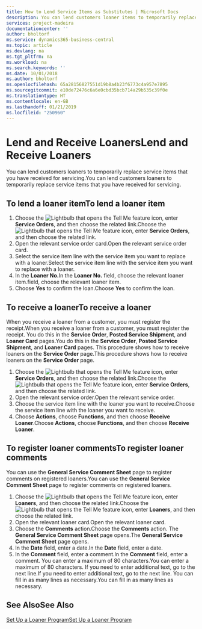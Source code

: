 ```yaml
---
title: How to Lend Service Items as Substitutes | Microsoft Docs
description: You can lend customers loaner items to temporarily replace service items that you have received for servicing.
services: project-madeira
documentationcenter: ''
author: bholtorf
ms.service: dynamics365-business-central
ms.topic: article
ms.devlang: na
ms.tgt_pltfrm: na
ms.workload: na
ms.search.keywords: ''
ms.date: 10/01/2018
ms.author: bholtorf
ms.openlocfilehash: 65a28156827551d19b8a4b23f6773c4a957e7895
ms.sourcegitcommit: e10de72476c6a6e0cbd35bcb714a29b535c39f0e
ms.translationtype: HT
ms.contentlocale: en-GB
ms.lasthandoff: 01/21/2019
ms.locfileid: "250960"
---
```

# <a name="lend-and-receive-loaners"></a><span data-ttu-id="b5d5d-103">Lend and Receive Loaners</span><span class="sxs-lookup"><span data-stu-id="b5d5d-103">Lend and Receive Loaners</span></span>
<span data-ttu-id="b5d5d-104">You can lend customers loaners to temporarily replace service items that you have received for servicing.</span><span class="sxs-lookup"><span data-stu-id="b5d5d-104">You can lend customers loaners to temporarily replace service items that you have received for servicing.</span></span>  
  
## <a name="to-lend-a-loaner-item"></a><span data-ttu-id="b5d5d-105">To lend a loaner item</span><span class="sxs-lookup"><span data-stu-id="b5d5d-105">To lend a loaner item</span></span>    
1. <span data-ttu-id="b5d5d-106">Choose the ![Lightbulb that opens the Tell Me feature](media/ui-search/search_small.png "Tell me what you want to do") icon, enter **Service Orders**, and then choose the related link.</span><span class="sxs-lookup"><span data-stu-id="b5d5d-106">Choose the ![Lightbulb that opens the Tell Me feature](media/ui-search/search_small.png "Tell me what you want to do") icon, enter **Service Orders**, and then choose the related link.</span></span>  
2. <span data-ttu-id="b5d5d-107">Open the relevant service order card.</span><span class="sxs-lookup"><span data-stu-id="b5d5d-107">Open the relevant service order card.</span></span>  
3. <span data-ttu-id="b5d5d-108">Select the service item line with the service item you want to replace with a loaner.</span><span class="sxs-lookup"><span data-stu-id="b5d5d-108">Select the service item line with the service item you want to replace with a loaner.</span></span>  
4. <span data-ttu-id="b5d5d-109">In the **Loaner No.**</span><span class="sxs-lookup"><span data-stu-id="b5d5d-109">In the **Loaner No.**</span></span> <span data-ttu-id="b5d5d-110">field, choose the relevant loaner item.</span><span class="sxs-lookup"><span data-stu-id="b5d5d-110">field, choose the relevant loaner item.</span></span>  
5. <span data-ttu-id="b5d5d-111">Choose **Yes** to confirm the loan.</span><span class="sxs-lookup"><span data-stu-id="b5d5d-111">Choose **Yes** to confirm the loan.</span></span>  

## <a name="to-receive-a-loaner"></a><span data-ttu-id="b5d5d-112">To receive a loaner</span><span class="sxs-lookup"><span data-stu-id="b5d5d-112">To receive a loaner</span></span>  
<span data-ttu-id="b5d5d-113">When you receive a loaner from a customer, you must register the receipt.</span><span class="sxs-lookup"><span data-stu-id="b5d5d-113">When you receive a loaner from a customer, you must register the receipt.</span></span> <span data-ttu-id="b5d5d-114">You do this in the **Service Order**, **Posted Service Shipment**, and **Loaner Card** pages.</span><span class="sxs-lookup"><span data-stu-id="b5d5d-114">You do this in the **Service Order**, **Posted Service Shipment**, and **Loaner Card** pages.</span></span> <span data-ttu-id="b5d5d-115">This procedure shows how to receive loaners on the **Service Order** page.</span><span class="sxs-lookup"><span data-stu-id="b5d5d-115">This procedure shows how to receive loaners on the **Service Order** page.</span></span>  
  
1. <span data-ttu-id="b5d5d-116">Choose the ![Lightbulb that opens the Tell Me feature](media/ui-search/search_small.png "Tell me what you want to do") icon, enter **Service Orders**, and then choose the related link.</span><span class="sxs-lookup"><span data-stu-id="b5d5d-116">Choose the ![Lightbulb that opens the Tell Me feature](media/ui-search/search_small.png "Tell me what you want to do") icon, enter **Service Orders**, and then choose the related link.</span></span>  
2. <span data-ttu-id="b5d5d-117">Open the relevant service order.</span><span class="sxs-lookup"><span data-stu-id="b5d5d-117">Open the relevant service order.</span></span>  
3. <span data-ttu-id="b5d5d-118">Choose the service item line with the loaner you want to receive.</span><span class="sxs-lookup"><span data-stu-id="b5d5d-118">Choose the service item line with the loaner you want to receive.</span></span>  
4. <span data-ttu-id="b5d5d-119">Choose **Actions**, choose **Functions**, and then choose **Receive Loaner**.</span><span class="sxs-lookup"><span data-stu-id="b5d5d-119">Choose **Actions**, choose **Functions**, and then choose **Receive Loaner**.</span></span>  

## <a name="to-register-loaner-comments"></a><span data-ttu-id="b5d5d-120">To register loaner comments</span><span class="sxs-lookup"><span data-stu-id="b5d5d-120">To register loaner comments</span></span>  
<span data-ttu-id="b5d5d-121">You can use the **General Service Comment Sheet** page to register comments on registered loaners.</span><span class="sxs-lookup"><span data-stu-id="b5d5d-121">You can use the **General Service Comment Sheet** page to register comments on registered loaners.</span></span>  
  
1. <span data-ttu-id="b5d5d-122">Choose the ![Lightbulb that opens the Tell Me feature](media/ui-search/search_small.png "Tell me what you want to do") icon, enter **Loaners**, and then choose the related link.</span><span class="sxs-lookup"><span data-stu-id="b5d5d-122">Choose the ![Lightbulb that opens the Tell Me feature](media/ui-search/search_small.png "Tell me what you want to do") icon, enter **Loaners**, and then choose the related link.</span></span>  
2. <span data-ttu-id="b5d5d-123">Open the relevant loaner card.</span><span class="sxs-lookup"><span data-stu-id="b5d5d-123">Open the relevant loaner card.</span></span>  
3. <span data-ttu-id="b5d5d-124">Choose the **Comments** action.</span><span class="sxs-lookup"><span data-stu-id="b5d5d-124">Choose the **Comments** action.</span></span> <span data-ttu-id="b5d5d-125">The **General Service Comment Sheet** page opens.</span><span class="sxs-lookup"><span data-stu-id="b5d5d-125">The **General Service Comment Sheet** page opens.</span></span>  
4. <span data-ttu-id="b5d5d-126">In the **Date** field, enter a date.</span><span class="sxs-lookup"><span data-stu-id="b5d5d-126">In the **Date** field, enter a date.</span></span>  
5. <span data-ttu-id="b5d5d-127">In the **Comment** field, enter a comment.</span><span class="sxs-lookup"><span data-stu-id="b5d5d-127">In the **Comment** field, enter a comment.</span></span> <span data-ttu-id="b5d5d-128">You can enter a maximum of 80 characters.</span><span class="sxs-lookup"><span data-stu-id="b5d5d-128">You can enter a maximum of 80 characters.</span></span> <span data-ttu-id="b5d5d-129">If you need to enter additional text, go to the next line.</span><span class="sxs-lookup"><span data-stu-id="b5d5d-129">If you need to enter additional text, go to the next line.</span></span> <span data-ttu-id="b5d5d-130">You can fill in as many lines as necessary.</span><span class="sxs-lookup"><span data-stu-id="b5d5d-130">You can fill in as many lines as necessary.</span></span>  
  
## <a name="see-also"></a><span data-ttu-id="b5d5d-131">See Also</span><span class="sxs-lookup"><span data-stu-id="b5d5d-131">See Also</span></span>  
[<span data-ttu-id="b5d5d-132">Set Up a Loaner Program</span><span class="sxs-lookup"><span data-stu-id="b5d5d-132">Set Up a Loaner Program</span></span>](service-how-setup-loaner-program.md)   
